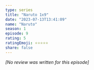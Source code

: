 ```yaml
---
type: series
title: "Naruto 1x9"
date: "2023-07-13T13:41:09"
name: "Naruto"
season: 1
episode: 9
rating: 5
ratingEmoji: ⭐️⭐️⭐️⭐️⭐️
share: false
---
```


*[No review was written for this episode]*
